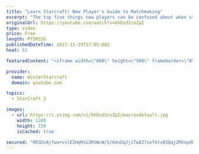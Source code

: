 ```yaml
---
title: "Learn Starcraft! New Player's Guide to Matchmaking"
excerpt: "The top five things new players can be confused about when starting off playing Starcraft 2!"
originalUrl: https://youtube.com/watch?v=bhDsd2coZpI
type: video
price: Free
length: PT5M33S
publishedDateTime: 2017-11-19T17:05:00Z
heat: 51

featuredContent: "<iframe width=\"800\" height=\"500\" frameborder=\"0\" src=\"https://www.youtube.com/embed/bhDsd2coZpI\" allow=\"accelerometer; autoplay; encrypted-media; gyroscope; picture-in-picture\" allowfullscreen></iframe>"

provider:
  name: WinterStarcraft
  domain: youtube.com

topics:
  - StarCraft 2

images:
  - url: https://i.ytimg.com/vi/bhDsd2coZpI/maxresdefault.jpg
    width: 1280
    height: 720
    isCached: true

secured: "RR3UxAjfwa+vslEIHqMsG3RVWcW/S/64uDqJjiTw8Z7xofktvB3Qqj2MVnpdEy+mE7gJonyTHArV/KzBvTHR9H7bj5vaFrPLPL+k1fV0JQI6wyHzOzwx/AaEb/pKnn5XEtTCBXbb/eReue+48c24afZN/qowfwVOTvdieFAI56WYlxX+tiuoUwBvnu4gKVVrJaytBNk9lFYhJCZHlEk1/hjlGiEcFvsww/MlY7YzwD9mrIIw3eRpBihXFT2JQ1Cg1a8poXuNPIF+c7RtBdsGD70k1kf5PaJSSSZKa88lpYu+EGJTwrGLmLBXb4p7mdX9eF8NzyEo52RkjawodP6Q8VWGw490nlnJVBYBKR0+TrXtkXgemEU13TyuyHdFfAmLr85kFnLkFHdIyRLivI/Veql1a+ERFJtPOlLdbvWUlyk=;dvJvsMVRbILd4w/O45DK3g=="
---
```



